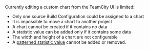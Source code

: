 [//]: # (title: Edit Custom Chart Limitations)
[//]: # (auxiliary-id: Edit Custom Chart Limitations)
Currently editing a custom chart from the TeamCity UI is limited:
	
* Only one source Build Configuration could be assigned to a chart
* It is impossible to move a chart to another project
* A chart cannot be created if it contains no data
* A statistic value can be added only if it contains some data
* The width and height of a chart are not configurable
* A [patterned statistic value](custom-chart.md#patternedValues) cannot be added or removed.

